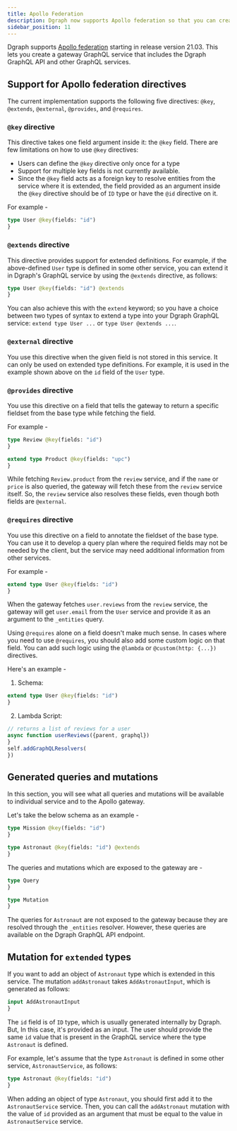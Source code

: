 ```yaml
---
title: Apollo Federation
description: Dgraph now supports Apollo federation so that you can create a gateway GraphQL service that includes the Dgraph GraphQL API and other GraphQL services.
sidebar_position: 11
---
```


Dgraph supports [Apollo federation](https://www.apollographql.com/docs/federation/) starting in release version 21.03. This lets you create a gateway GraphQL service that includes the Dgraph GraphQL API and other GraphQL services.

## Support for Apollo federation directives

The current implementation supports the following five directives: `@key`, `@extends`, `@external`, `@provides`, and `@requires`.

### `@key` directive
This directive takes one field argument inside it: the `@key` field. There are few limitations on how to use `@key` directives:

- Users can define the `@key` directive only once for a type
- Support for multiple key fields is not currently available.
- Since the `@key` field acts as a foreign key to resolve entities from the service where it is extended, the field provided as an argument inside the `@key` directive should be of `ID` type or have the `@id` directive on it.

For example -

```graphql
type User @key(fields: "id") 
}
```

### `@extends` directive
This directive provides support for extended definitions. For example, if the above-defined `User` type is defined in some other service, you can extend it in Dgraph's GraphQL service by using the `@extends` directive, as follows:

```graphql
type User @key(fields: "id") @extends
}
```
You can also achieve this with the `extend` keyword; so you have a choice between two types of syntax to extend a type into your Dgraph GraphQL service: `extend type User ...` or `type User @extends ...`.

### `@external` directive
You use this directive when the given field is not stored in this service. It can only be used on extended type definitions. For example, it is used in the example shown above on the `id` field of the `User` type.

### `@provides` directive
You use this directive on a field that tells the gateway to return a specific fieldset from the base type while fetching the field.

For example -

```graphql
type Review @key(fields: "id") 
}

extend type Product @key(fields: "upc") 
}
```

While fetching `Review.product` from the `review` service, and if the `name` or `price` is also queried, the gateway will fetch these from the `review` service itself. So, the `review` service also resolves these fields, even though both fields are `@external`.

### `@requires` directive
You use this directive on a field to annotate the fieldset of the base type. You can use it to develop a query plan where the required fields may not be needed by the client, but the service may need additional information from other services.

For example -

```graphql
extend type User @key(fields: "id") 
}
```

When the gateway fetches `user.reviews` from the `review` service, the gateway will get `user.email` from the `User` service and provide it as an argument to the `_entities` query.

Using `@requires` alone on a field doesn't make much sense. In cases where you need to use `@requires`, you should also add some custom logic on that field. You can add such logic using the `@lambda` or `@custom(http: {...})` directives.

Here's an example -

1. Schema:
```graphql
extend type User @key(fields: "id") 
}
```
2. Lambda Script:
```js
// returns a list of reviews for a user
async function userReviews({parent, graphql}) 
}
self.addGraphQLResolvers(
})
```

## Generated queries and mutations

In this section, you will see what all queries and mutations will be available to individual service and to the Apollo gateway. 

Let's take the below schema as an example -

```graphql
type Mission @key(fields: "id") 
}

type Astronaut @key(fields: "id") @extends 
}
```

The queries and mutations which are exposed to the gateway are -

```graphql
type Query 
}

type Mutation 
}
```

The queries for `Astronaut` are not exposed to the gateway because they are resolved through the `_entities` resolver. However, these queries are available on the Dgraph GraphQL API endpoint.

## Mutation for `extended` types
If you want to add an object of `Astronaut` type which is extended in this service.
The mutation `addAstronaut` takes `AddAstronautInput`, which is generated as follows:

```graphql
input AddAstronautInput 
}
```

The `id` field is of `ID` type, which is usually generated internally by Dgraph. But, In this case, it's provided as an input. The user should provide the same `id` value that is present in the GraphQL service where the type  `Astronaut` is defined.

For example, let's assume that the type `Astronaut` is defined in some other service, `AstronautService`, as follows:

```graphql
type Astronaut @key(fields: "id") 
}
```

When adding an object of type `Astronaut`, you should first add it to the `AstronautService` service. Then, you can call the `addAstronaut` mutation with the value of `id` provided as an argument that must be equal to the value in `AstronautService` service.
